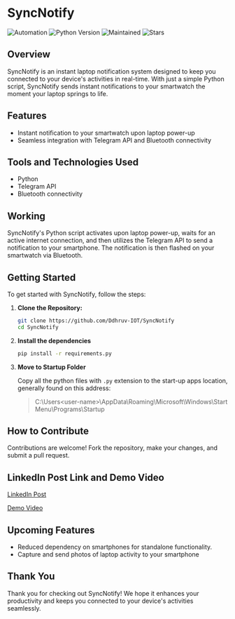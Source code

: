 # SyncNotify

![Automation](https://img.shields.io/badge/Automation-Yes-blue.svg) ![Python Version](https://img.shields.io/badge/Python-3.9.1-blue.svg) ![Maintained](https://img.shields.io/badge/Maintained-Yes-green.svg) ![Stars](https://img.shields.io/github/stars/ddhruv-iot/SyncNotify.svg?style=social)

## Overview

SyncNotify is an instant laptop notification system designed to keep you connected to your device's activities in real-time. With just a simple Python script, SyncNotify sends instant notifications to your smartwatch the moment your laptop springs to life.

## Features

- Instant notification to your smartwatch upon laptop power-up
- Seamless integration with Telegram API and Bluetooth connectivity

## Tools and Technologies Used

- Python
- Telegram API
- Bluetooth connectivity

## Working

SyncNotify's Python script activates upon laptop power-up, waits for an active internet connection, and then utilizes the Telegram API to send a notification to your smartphone. The notification is then flashed on your smartwatch via Bluetooth.

## Getting Started

To get started with SyncNotify, follow the steps:

1. **Clone the Repository:**
   
   ```bash
   git clone https://github.com/Ddhruv-IOT/SyncNotify
   cd SyncNotify
   ```

2. **Install the dependencies**
   
   ```bash
   pip install -r requirements.py
   ```

3. **Move to Startup Folder**
   
   Copy all the python files with `.py` extension to the start-up apps location, generally found on this address:
   > C:\Users\<user-name>\AppData\Roaming\Microsoft\Windows\Start Menu\Programs\Startup



## How to Contribute

Contributions are welcome! Fork the repository, make your changes, and submit a pull request.

## LinkedIn Post Link and Demo Video

[LinkedIn Post](https://www.linkedin.com/posts/ddhruv-arora_syncnotify-innovation-ddhruvarora-activity-7189643019401183235-pTft?utm_source=share&utm_medium=member_desktop)

[Demo Video](https://www.instagram.com/reel/C6O8cesvba0/?utm_source=ig_web_copy_link&igsh=MzRlODBiNWFlZA==)


## Upcoming Features

- Reduced dependency on smartphones for standalone functionality.
- Capture and send photos of laptop activity to your smartphone

## Thank You

Thank you for checking out SyncNotify! We hope it enhances your productivity and keeps you connected to your device's activities seamlessly.
